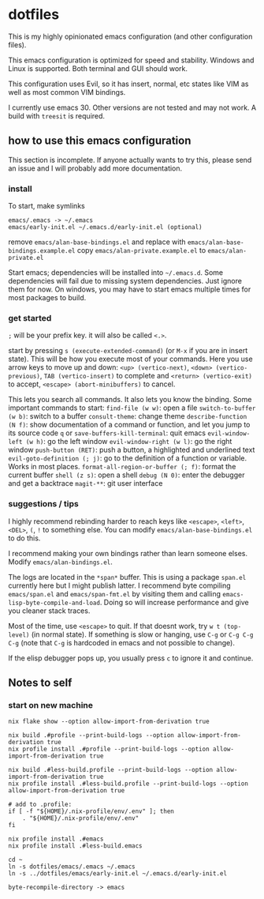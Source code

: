 # dotfiles

This is my highly opinionated emacs configuration (and other configuration files).

This emacs configuration is optimized for speed and stability. Windows and Linux is supported. Both terminal and GUI should work.

This configuration uses Evil, so it has insert, normal, etc states like VIM as well as most common VIM bindings.

I currently use emacs 30. Other versions are not tested and may not work. A build with `treesit` is required.

## how to use this emacs configuration

This section is incomplete. If anyone actually wants to try this, please send an issue and I will probably add more documentation.

### install

To start, make symlinks

```
emacs/.emacs -> ~/.emacs
emacs/early-init.el ~/.emacs.d/early-init.el (optional)
```

remove `emacs/alan-base-bindings.el` and replace with `emacs/alan-base-bindings.example.el`
copy `emacs/alan-private.example.el` to `emacs/alan-private.el`

Start emacs; dependencies will be installed into `~/.emacs.d`.
Some dependencies will fail due to missing system dependencies. Just ignore them for now.
On windows, you may have to start emacs multiple times for most packages to build.

### get started

`;` will be your prefix key. it will also be called `<.>`.

start by pressing `s (execute-extended-command)` (or `M-x` if you are in insert state). This will be how you execute most of your commands.
Here you use arrow keys to move up and down: `<up> (vertico-next)`, `<down> (vertico-previous)`,
`TAB (vertico-insert)` to complete and `<return> (vertico-exit)` to accept, `<escape> (abort-minibuffers)` to cancel.

This lets you search all commands. It also lets you know the binding.
Some important commands to start:
`find-file (w w)`: open a file
`switch-to-buffer (w b)`: switch to a buffer
`consult-theme`: change theme
`describe-function (N f)`: show documentation of a command or function, and let you jump to its source code
`q` or `save-buffers-kill-terminal`: quit emacs
`evil-window-left (w h)`: go the left window
`evil-window-right (w l)`: go the right window
`push-button (RET)`: push a button, a highlighted and underlined text
`evil-goto-definition (; j)`: go to the definition of a function or variable. Works in most places.
`format-all-region-or-buffer (; f)`: format the current buffer
`shell (z s)`: open a shell
`debug (N 0)`: enter the debugger and get a backtrace
`magit-**`: git user interface

### suggestions / tips

I highly recommend rebinding harder to reach keys like `<escape>`, `<left>`, `<DEL>`, `(`, `!` to something else.
You can modify `emacs/alan-base-bindings.el` to do this.

I recommend making your own bindings rather than learn someone elses. Modify `emacs/alan-bindings.el`.

The logs are located in the `*span*` buffer. This is using a package `span.el` currently here but I might publish latter.
I recommend byte compiling `emacs/span.el` and `emacs/span-fmt.el` by visiting them and calling `emacs-lisp-byte-compile-and-load`. Doing so will increase performance and give you cleaner stack traces.

Most of the time, use `<escape>` to quit. If that doesnt work, try `w t (top-level)` (in normal state). If something is slow or hanging, use `C-g` or `C-g C-g C-g` (note that `C-g` is hardcoded in emacs and not possible to change).

If the elisp debugger pops up, you usually press `c` to ignore it and continue.

## Notes to self

### start on new machine

```
nix flake show --option allow-import-from-derivation true

nix build .#profile --print-build-logs --option allow-import-from-derivation true
nix profile install .#profile --print-build-logs --option allow-import-from-derivation true

nix build .#less-build.profile --print-build-logs --option allow-import-from-derivation true
nix profile install .#less-build.profile --print-build-logs --option allow-import-from-derivation true

# add to .profile:
if [ -f "${HOME}/.nix-profile/env/.env" ]; then
	. "${HOME}/.nix-profile/env/.env"
fi

nix profile install .#emacs
nix profile install .#less-build.emacs

cd ~
ln -s dotfiles/emacs/.emacs ~/.emacs
ln -s ../dotfiles/emacs/early-init.el ~/.emacs.d/early-init.el

byte-recompile-directory -> emacs
```
